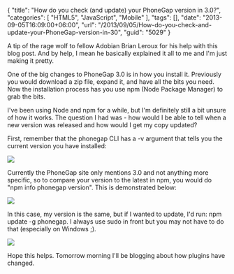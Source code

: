 {
	"title": "How do you check (and update) your PhoneGap version in 3.0?",
	"categories": [
		"HTML5",
		"JavaScript",
		"Mobile"
	],
	"tags": [],
	"date": "2013-09-05T16:09:00+06:00",
	"url": "/2013/09/05/How-do-you-check-and-update-your-PhoneGap-version-in-30",
	"guid": "5029"
}

A tip of the rage wolf to fellow Adobian Brian Leroux for his help with this blog post. And by help, I mean he basically explained it all to me and I'm just making it pretty. 

One of the big changes to PhoneGap 3.0 is in how you install it. Previously you would download a zip file, expand it, and have all the bits you need. Now the installation process has you use npm (Node Package Manager) to grab the bits.
<!--more-->
I've been using Node and npm for a while, but I'm definitely still a bit unsure of how it works. The question I had was - how would I be able to tell when a new version was released and how would I get my copy updated?

First, remember that the phonegap CLI has a -v argument that tells you the current version you have installed:

<img src="https://static.raymondcamden.com/images/bp1.jpg" />

Currently the PhoneGap site only mentions 3.0 and not anything more specific, so to compare your version to the latest in npm, you would do "npm info phonegap version". This is demonstrated below:

<img src="https://static.raymondcamden.com/images/bp2.jpg" />

In this case, my version is the same, but if I wanted to update, I'd run: npm update -g phonegap. I always use sudo in front but you may not have to do that (especially on Windows ;).

<img src="https://static.raymondcamden.com/images/bp3.jpg" />

Hope this helps. Tomorrow morning I'll be blogging about how plugins have changed.